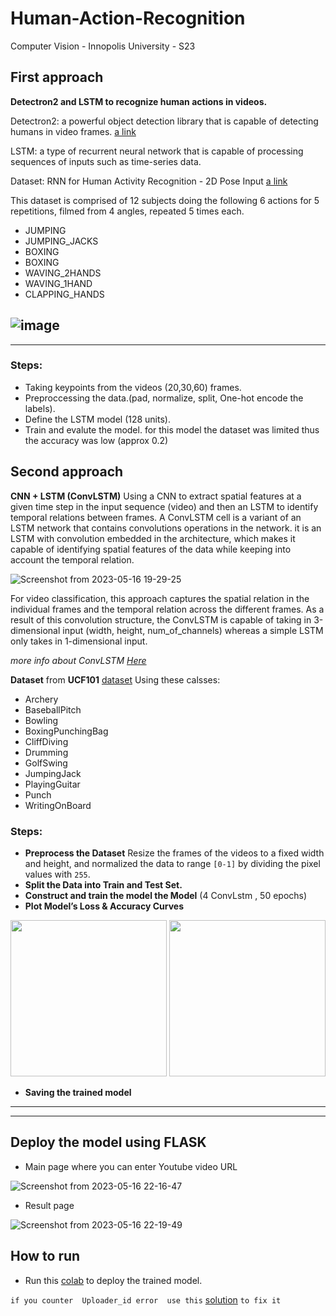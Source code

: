 # Human-Action-Recognition
Computer Vision  - Innopolis University - S23

## First approach 
**Detectron2 and LSTM to recognize human actions in videos.** 

Detectron2: a powerful object detection library that is capable of detecting humans in video frames. [a link](https://github.com/facebookresearch/detectron2)

LSTM: a type of recurrent neural network that is capable of processing sequences of inputs such as time-series data.

Dataset: RNN for Human Activity Recognition - 2D Pose Input [a link](https://github.com/stuarteiffert/RNN-for-Human-Activity-Recognition-using-2D-Pose-Input#dataset-overview)

This dataset is comprised of 12 subjects doing the following 6 actions for 5 repetitions, filmed from 4 angles, repeated 5 times each.

 * JUMPING
 * JUMPING_JACKS
 * BOXING
 * BOXING
 * WAVING_2HANDS
 * WAVING_1HAND
 * CLAPPING_HANDS

![image](https://github.com/stuarteiffert/RNN-for-Human-Activity-Recognition-using-2D-Pose-Input/blob/master/images/boxing_all_views.gif)
-------------------------------
-------------------------------
### Steps:
* Taking keypoints from the videos (20,30,60) frames.
* Preproccessing the data.(pad, normalize, split, One-hot encode the labels).
* Define the LSTM model (128 units).
* Train and evalute the model.
for this model the dataset was limited thus the accuracy was low (approx 0.2)

## Second approach 
**CNN + LSTM (ConvLSTM)** Using a CNN to extract spatial features at a given time step in the input sequence (video) and then an LSTM to identify temporal relations between frames.
A ConvLSTM cell is a variant of an LSTM network that contains convolutions operations in the network. it is an LSTM with convolution embedded in the architecture, which makes it capable of identifying spatial features of the data while keeping into account the temporal relation.






![Screenshot from 2023-05-16 19-29-25](https://github.com/Ghadeer-Issa92/Human-Action-Recognition/assets/113966581/3a9ec0ee-01eb-4525-9515-2df8f26bf9db)

For video classification, this approach captures the spatial relation in the individual frames and the temporal relation across the different frames.
As a result of this convolution structure, the ConvLSTM is capable of taking in 3-dimensional input (width, height, num_of_channels) whereas a simple LSTM only takes in 1-dimensional input.

*more info about ConvLSTM [Here](https://medium.com/neuronio/an-introduction-to-convlstm-55c9025563a7)*

**Dataset** from  **UCF101** [dataset](https://www.crcv.ucf.edu/data/UCF101.php) Using these calsses:
  * Archery
  * BaseballPitch
  * Bowling
  * BoxingPunchingBag
  * CliffDiving
  * Drumming
  * GolfSwing
  * JumpingJack
  * PlayingGuitar
  * Punch
  * WritingOnBoard
  
    
### Steps:
* **Preprocess the Dataset** Resize the frames of the videos to a fixed width and height, and normalized the data to range `[0-1]` by dividing the pixel values with `255`.
* **Split the Data into Train and Test Set.** 
* **Construct and train the model the Model** (4 ConvLstm , 50 epochs)
* **Plot Model’s Loss & Accuracy Curves**
<!-- 
 ![output](https://github.com/Ghadeer-Issa92/Human-Action-Recognition/assets/113966581/821c95e9-a87d-49ca-81e5-69d162dde2d0) ![output1](https://github.com/Ghadeer-Issa92/Human-Action-Recognition/assets/113966581/266486c0-4fda-4a20-ad4a-64d54876a372) -->
 <img src="https://github.com/Ghadeer-Issa92/Human-Action-Recognition/assets/113966581/821c95e9-a87d-49ca-81e5-69d162dde2d0" width="250" height="250">  <img src="https://github.com/Ghadeer-Issa92/Human-Action-Recognition/assets/113966581/266486c0-4fda-4a20-ad4a-64d54876a372" width="250" height="250">
 * **Saving the trained model**

--------------------
----------------------
 ## Deploy the model using FLASK
 * Main page where you can enter Youtube video URL

 ![Screenshot from 2023-05-16 22-16-47](https://github.com/Ghadeer-Issa92/Human-Action-Recognition/assets/113966581/dea1c554-190c-4d9c-8a8a-6f7795fa189b)
 * Result page
 
 ![Screenshot from 2023-05-16 22-19-49](https://github.com/Ghadeer-Issa92/Human-Action-Recognition/assets/113966581/657fd596-633a-46c5-b419-ea462cb35293)
## How to run
* Run this [colab](https://colab.research.google.com/drive/1-ADGAnWbbJDwBPAmmqOU5msGpnjDpRFg?usp=sharing) to deploy the trained model.

`if you counter  Uploader_id error  use this` [solution](https://stackoverflow.com/questions/75495800/error-unable-to-extract-uploader-id-youtube-discord-py)  `to fix it `




